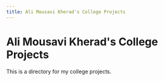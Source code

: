 ```yaml
---
title: Ali Mousavi Kherad's College Projects
---
```


# Ali Mousavi Kherad's College Projects
This is a directory for my college projects.
